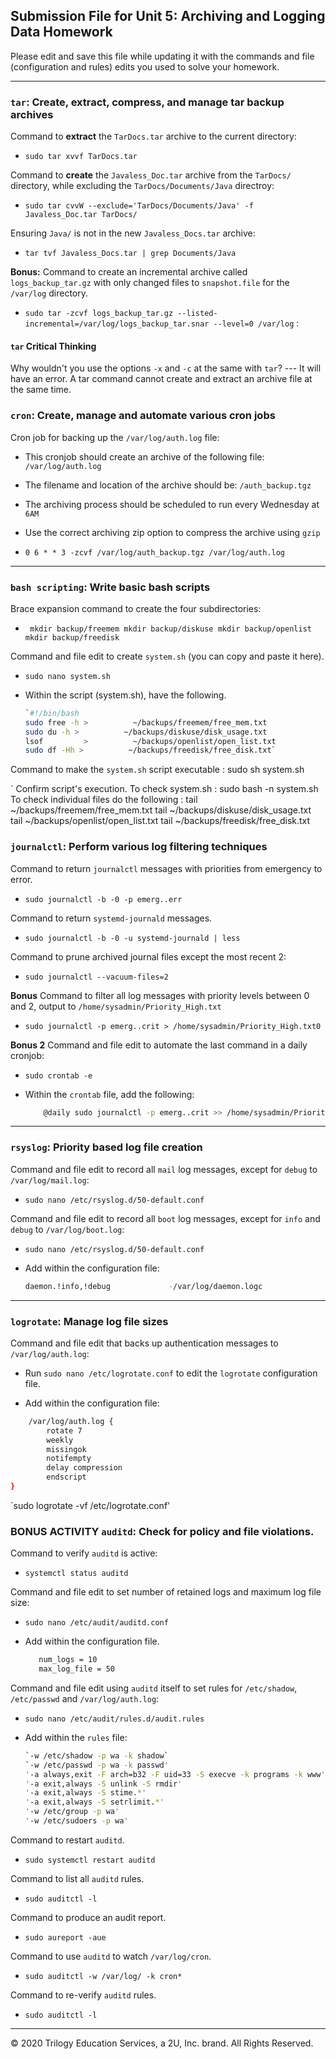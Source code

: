 ## Submission File for Unit 5: Archiving and Logging Data Homework

Please edit and save this file while updating it with the commands and file (configuration and rules) edits you used to solve your homework.

---

### `tar`: Create, extract, compress, and manage tar backup archives

Command to **extract** the `TarDocs.tar` archive to the current directory:

- `sudo tar xvvf TarDocs.tar` 

Command to **create** the `Javaless_Doc.tar` archive from the `TarDocs/` directory, while excluding the `TarDocs/Documents/Java` directroy:

- `sudo tar cvvW --exclude='TarDocs/Documents/Java' -f Javaless_Doc.tar TarDocs/` 

Ensuring `Java/` is not in the new `Javaless_Docs.tar` archive:

- `tar tvf Javaless_Docs.tar | grep Documents/Java` 

**Bonus:** Command to create an incremental archive called `logs_backup_tar.gz` with only changed files to `snapshot.file` for the `/var/log` directory.

- `sudo tar -zcvf logs_backup_tar.gz --listed-incremental=/var/log/logs_backup_tar.snar --level=0 /var/log` : 



#### `tar` Critical Thinking

Why wouldn't you use the options `-x` and `-c` at the same with `tar`?
--- It will have an error. A tar command cannot create and extract an archive file at the same time.

### `cron`: Create, manage and automate various cron jobs

Cron job for backing up the `/var/log/auth.log` file:
   - This cronjob should create an archive of the following file:         `/var/log/auth.log`
   - The filename and location of the archive should be:                  `/auth_backup.tgz`
   - The archiving process should be scheduled to run every Wednesday at  `6AM`
   - Use the correct archiving zip option to compress the archive using   `gzip`

- `0 6 * * 3 -zcvf /var/log/auth_backup.tgz /var/log/auth.log ` 
---

### `bash scripting`: Write basic bash scripts

Brace expansion command to create the four subdirectories:

- ` mkdir backup/freemem
    mkdir backup/diskuse
    mkdir backup/openlist
    mkdir backup/freedisk`


Command and file edit to create `system.sh` (you can copy and paste it here).

- `sudo nano system.sh`



- Within the script (system.sh), have the following.

    ```bash
    `#!/bin/bash
    sudo free -h >          ~/backups/freemem/free_mem.txt
    sudo du -h >          ~/backups/diskuse/disk_usage.txt
    lsof         >          ~/backups/openlist/open_list.txt
    sudo df -Hh >          ~/backups/freedisk/free_disk.txt`  


    ```
Command to make the `system.sh` script executable : sudo sh system.sh

`   Confirm script's execution. 
    To check system.sh : sudo bash -n system.sh
    To check individual files do the following : 
        tail ~/backups/freemem/free_mem.txt
        tail ~/backups/diskuse/disk_usage.txt
        tail ~/backups/openlist/open_list.txt
        tail ~/backups/freedisk/free_disk.txt


### `journalctl`: Perform various log filtering techniques

Command to return `journalctl` messages with priorities from emergency to error.

- `sudo journalctl -b -0 -p emerg..err`

Command to return `systemd-journald` messages.

- `sudo journalctl -b -0 -u systemd-journald | less` 

Command to prune archived journal files except the most recent 2:

- `sudo journalctl --vacuum-files=2` 

**Bonus** Command to filter all log messages with priority levels between 0 and 2, output to `/home/sysadmin/Priority_High.txt`

- `sudo journalctl -p emerg..crit > /home/sysadmin/Priority_High.txt0` 

**Bonus 2** Command and file edit to automate the last command in a daily cronjob:

- `sudo crontab -e` 
 
- Within the `crontab` file, add the following:

    ```bash
        @daily sudo journalctl -p emerg..crit >> /home/sysadmin/Priority_High.txt
    ```
---

### `rsyslog`: Priority based log file creation

Command and file edit to record all `mail` log messages, except for `debug` to `/var/log/mail.log`:

- `sudo nano /etc/rsyslog.d/50-default.conf` 

Command and file edit to record all `boot` log messages, except for `info` and `debug` to `/var/log/boot.log`:

- `sudo nano /etc/rsyslog.d/50-default.conf` 

- Add within the configuration file:

    ```bash
    daemon.!info,!debug             -/var/log/daemon.logc
    ```

---

### `logrotate`: Manage log file sizes

Command and file edit that backs up authentication messages to `/var/log/auth.log`:

- Run `sudo nano /etc/logrotate.conf` to edit the `logrotate` configuration file.

- Add within the configuration file: 

```bash 
    /var/log/auth.log {
        rotate 7
        weekly
        missingok
        notifempty
        delay compression
        endscript
}
```
`sudo logrotate -vf /etc/logrotate.conf'


### BONUS ACTIVITY `auditd`: Check for policy and file violations.

Command to verify `auditd` is active:

- `systemctl status auditd` 

Command and file edit to set number of retained logs and maximum log file size:

- `sudo nano /etc/audit/auditd.conf` 

- Add within the configuration file.
      
     ```bash
        num_logs = 10
        max_log_file = 50
    ```

Command and file edit using `auditd` itself to set rules for `/etc/shadow`, `/etc/passwd` and `/var/log/auth.log`:

- `sudo nano /etc/audit/rules.d/audit.rules` 

- Add within the `rules` file:

    ```bash
    `-w /etc/shadow -p wa -k shadow`
    `-w /etc/passwd -p wa -k passwd'
    '-a always,exit -F arch=b32 -F uid=33 -S execve -k programs -k www'
    '-a exit,always -S unlink -S rmdir'
    '-a exit,always -S stime.*'
    '-a exit,always -S setrlimit.*'
    '-w /etc/group -p wa'
    '-w /etc/sudoers -p wa'

    ```

Command to restart `auditd`. 
- `sudo systemctl restart auditd` 

Command to list all `auditd` rules.
- `sudo auditctl -l` 

Command to produce an audit report.
- `sudo aureport -aue` 

Command to use `auditd` to watch `/var/log/cron`.
- `sudo auditctl -w /var/log/ -k cron*`  

Command to re-verify `auditd` rules.
- `sudo auditctl -l` 

--- 
© 2020 Trilogy Education Services, a 2U, Inc. brand. All Rights Reserved.
